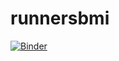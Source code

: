 # runnersbmi

[![Binder](https://mybinder.org/badge_logo.svg)](https://mybinder.org/v2/gh/ainchoa/runnersbmi/main?labpath=blog_notebook_test.ipynb)

